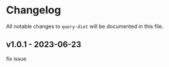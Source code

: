 # Changelog

All notable changes to `query-diet` will be documented in this file.

## v1.0.1 - 2023-06-23

fix issue
